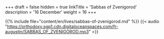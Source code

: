 +++
draft = false
hidden = true
linkTitle = 'Sabbas of Zvenigorod'
description = '16 December'
weight = 16
+++

{{% include file="content/en/lives/sabbas-of-zvenigorod.md" %}}
{{< audio "https://orthodoxy.sgp1.cdn.digitaloceanspaces.com/fr-augustin/SABBAS_OF_ZVENIGOROD.mp3" >}}
